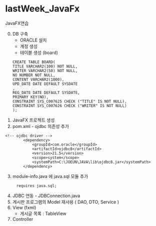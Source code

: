# lastWeek_JavaFx
JavaFX연습

0. DB 구축
    - ORACLE 설치
    - 계정 생성
    - 테이블 생성 (board)
    ```
    CREATE TABLE BOARD(
    TITLE VARCHAR2(100) NOT NULL,
    WRITER VARCHAR2(50) NOT NULL,
    NO NUMBER NOT NULL,
    CONTENT VARCHAR2(1000),
    UPD_DATE DATE DEFAULT SYSDATE
    ,
    REG_DATE DATE DEFAULT SYSDATE,
    PRIMARY KEY(NO),
    CONSTRAINT SYS_C007625 CHECK ("TITLE" IS NOT NULL),
    CONSTRAINT SYS_C007626 CHECK ("WRITER" IS NOT NULL)
    );
    ```
1. JavaFX 프로젝트 생성
2. pom.xml - ojdbc 의존성 추가
```
<!-- ojdbc driver -->
        <dependency>
            <groupId>com.oracle</groupId>
            <artifactId>ojdbc8</artifactId>
            <version>21.5</version>
            <scope>system</scope>
            <systemPath>C:\JOEUN\JAVA\lib\ojdbc8.jar</systemPath>
        </dependency>
```
3. module-info.java 에 java.sql 모듈 추가
```
     requires java.sql;

```
4. JDBC 연동 - JDBConnection.java
5. 게시판 프로그램의 Model 재사용 ( DAO, DTO, Service )
6. View (fxml)
    - 게시글 목록 : TableView
7. Controller
